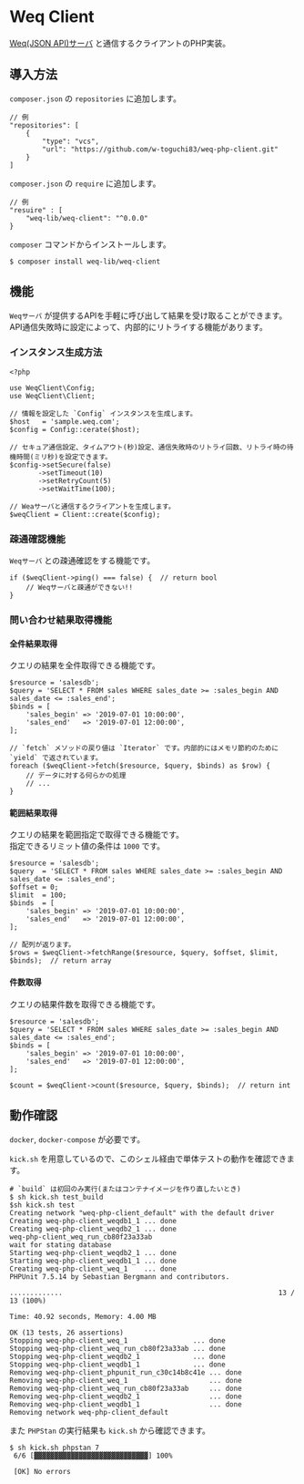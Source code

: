 # Weq Client

[Weq(JSON API)サーバ](https://github.com/w-toguchi83/weq) と通信するクライアントのPHP実装。

## 導入方法

`composer.json` の `repositories` に追加します。

```
// 例
"repositories": [
    {
        "type": "vcs",
        "url": "https://github.com/w-toguchi83/weq-php-client.git"
    }
]
```

`composer.json` の `require` に追加します。

```
// 例
"resuire" : [
    "weq-lib/weq-client": "^0.0.0"
}
```

`composer` コマンドからインストールします。

```
$ composer install weq-lib/weq-client
```


## 機能

`Weqサーバ` が提供するAPIを手軽に呼び出して結果を受け取ることができます。   
API通信失敗時に設定によって、内部的にリトライする機能があります。


### インスタンス生成方法

```
<?php

use WeqClient\Config;
use WeqClient\Client;

// 情報を設定した `Config` インスタンスを生成します。
$host   = 'sample.weq.com';
$config = Config::cerate($host);

// セキュア通信設定、タイムアウト(秒)設定、通信失敗時のリトライ回数、リトライ時の待機時間(ミリ秒)を設定できます。
$config->setSecure(false)
       ->setTimeout(10)
       ->setRetryCount(5)
       ->setWaitTime(100);

// Weaサーバと通信するクライアントを生成します。
$weqClient = Client::create($config);
```


### 疎通確認機能

`Weqサーバ` との疎通確認をする機能です。

```
if ($weqClient->ping() === false) {  // return bool
    // Weqサーバと疎通ができない!!
}
```

### 問い合わせ結果取得機能

#### 全件結果取得

クエリの結果を全件取得できる機能です。

```
$resource = 'salesdb';
$query = 'SELECT * FROM sales WHERE sales_date >= :sales_begin AND sales_date <= :sales_end';
$binds = [
    'sales_begin' => '2019-07-01 10:00:00',
    'sales_end'   => '2019-07-01 12:00:00',
];

// `fetch` メソッドの戻り値は `Iterator` です。内部的にはメモリ節約のために `yield` で返されています。
foreach ($weqClient->fetch($resource, $query, $binds) as $row) {
    // データに対する何らかの処理
    // ...
}
```

#### 範囲結果取得

クエリの結果を範囲指定で取得できる機能です。   
指定できるリミット値の条件は `1000` です。

```
$resource = 'salesdb';
$query  = 'SELECT * FROM sales WHERE sales_date >= :sales_begin AND sales_date <= :sales_end';
$offset = 0;
$limit  = 100;
$binds  = [
    'sales_begin' => '2019-07-01 10:00:00',
    'sales_end'   => '2019-07-01 12:00:00',
];

// 配列が返ります。
$rows = $weqClient->fetchRange($resource, $query, $offset, $limit, $binds);  // return array
```


#### 件数取得

クエリの結果件数を取得できる機能です。

```
$resource = 'salesdb';
$query = 'SELECT * FROM sales WHERE sales_date >= :sales_begin AND sales_date <= :sales_end';
$binds = [
    'sales_begin' => '2019-07-01 10:00:00',
    'sales_end'   => '2019-07-01 12:00:00',
];

$count = $weqClient->count($resource, $query, $binds);  // return int

```


## 動作確認

`docker`, `docker-compose` が必要です。

`kick.sh` を用意しているので、このシェル経由で単体テストの動作を確認できます。

```
# `build` は初回のみ実行(またはコンテナイメージを作り直したいとき)
$ sh kick.sh test_build
$sh kick.sh test
Creating network "weq-php-client_default" with the default driver
Creating weq-php-client_weqdb1_1 ... done
Creating weq-php-client_weqdb2_1 ... done
weq-php-client_weq_run_cb80f23a33ab
wait for stating database
Starting weq-php-client_weqdb2_1 ... done
Starting weq-php-client_weqdb1_1 ... done
Creating weq-php-client_weq_1    ... done
PHPUnit 7.5.14 by Sebastian Bergmann and contributors.

.............                                                     13 / 13 (100%)

Time: 40.92 seconds, Memory: 4.00 MB

OK (13 tests, 26 assertions)
Stopping weq-php-client_weq_1                ... done
Stopping weq-php-client_weq_run_cb80f23a33ab ... done
Stopping weq-php-client_weqdb2_1             ... done
Stopping weq-php-client_weqdb1_1             ... done
Removing weq-php-client_phpunit_run_c30c14b8c41e ... done
Removing weq-php-client_weq_1                    ... done
Removing weq-php-client_weq_run_cb80f23a33ab     ... done
Removing weq-php-client_weqdb2_1                 ... done
Removing weq-php-client_weqdb1_1                 ... done
Removing network weq-php-client_default
```


また `PHPStan` の実行結果も `kick.sh` から確認できます。

```
$ sh kick.sh phpstan 7
 6/6 [▓▓▓▓▓▓▓▓▓▓▓▓▓▓▓▓▓▓▓▓▓▓▓▓▓▓▓▓] 100%

 [OK] No errors

```
